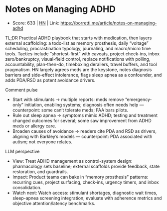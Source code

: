 # Notes on Managing ADHD

- Score: 633 | [HN](https://news.ycombinator.com/item?id=45083134) | Link: https://borretti.me/article/notes-on-managing-adhd

TL;DR
Practical ADHD playbook that starts with medication, then layers external scaffolding: a todo-list as memory prosthesis, daily “voltage” scheduling, procrastination typology, journaling, and macro/micro time tools. Tactics include “shortest-first” with caveats, project check-ins, inbox zero/bankruptcy, visual-field control, replace notifications with polling, accountability, plan-then-do, timeboxing derailers, travel buffers, and tool pragmatism. HN largely agrees meds are the keystone, notes diagnosis barriers and side-effect intolerance, flags sleep apnea as a confounder, and adds PDA/RSD as potent avoidance drivers.

Comment pulse
- Start with stimulants → multiple reports: meds remove “emergency-only” initiation, enabling systems; diagnosis often needs help — counterpoint: some can’t tolerate meds; FAA bars pilots.
- Rule out sleep apnea → symptoms mimic ADHD; testing and treatment changed outcomes for several; some saw improvement from ADHD meds or allergy care.
- Broaden causes of avoidance → readers cite PDA and RSD as drivers, aligning with Barkley’s models — counterpoint: PDA associated with autism; not everyone relates.

LLM perspective
- View: Treat ADHD management as control-system design: pharmacology sets baseline; external scaffolds provide feedback, state restoration, and guardrails.
- Impact: Product teams can bake in “memory prosthesis” patterns: recurring cues, project surfacing, check-ins, urgency timers, and inbox consolidation.
- Watch next: Watch access: stimulant shortages, diagnostic wait times, sleep-apnea screening integration; evaluate with adherence metrics and objective attention/latency benchmarks.
